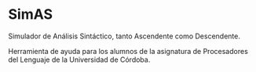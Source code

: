 # SimAS

Simulador de Análisis Sintáctico, tanto Ascendente como Descendente.

Herramienta de ayuda para los alumnos de la asignatura de Procesadores del Lenguaje de la Universidad de Córdoba.

